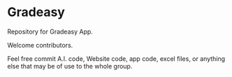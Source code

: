 # Gradeasy
Repository for Gradeasy App.

Welcome contributors.

Feel free commit A.I. code, Website code, app code, excel files, or anything else that may be of use to the whole group.
